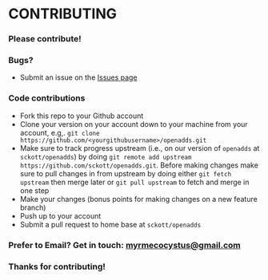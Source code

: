 # CONTRIBUTING #

### Please contribute!

### Bugs?

* Submit an issue on the [Issues page](https://github.com/sckott/openadds/issues)

### Code contributions

* Fork this repo to your Github account
* Clone your version on your account down to your machine from your account, e.g,. `git clone https://github.com/<yourgithubusername>/openadds.git`
* Make sure to track progress upstream (i.e., on our version of `openadds` at `sckott/openadds`) by doing `git remote add upstream https://github.com/sckott/openadds.git`. Before making changes make sure to pull changes in from upstream by doing either `git fetch upstream` then merge later or `git pull upstream` to fetch and merge in one step
* Make your changes (bonus points for making changes on a new feature branch)
* Push up to your account
* Submit a pull request to home base at `sckott/openadds`

### Prefer to Email? Get in touch: [myrmecocystus@gmail.com](mailto:myrmecocystus@gmail.com)

### Thanks for contributing!
